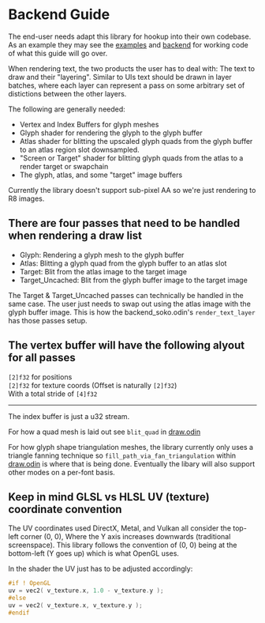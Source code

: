 # Backend Guide

The end-user needs adapt this library for hookup into their own codebase. As an example they may see the [examples](../examples/) and [backend](../backend/) for working code of what this guide will go over.

When rendering text, the two products the user has to deal with: The text to draw and their "layering". Similar to UIs text should be drawn in layer batches, where each layer can represent a pass on some arbitrary set of distictions between the other layers.

The following are generally needed:

* Vertex and Index Buffers for glyph meshes
* Glyph shader for rendering the glyph to the glyph buffer
* Atlas shader for blitting the upscaled glyph quads from the glyph buffer to an atlas region slot downsampled.
* "Screen or Target" shader for blitting glyph quads from the atlas to a render target or swapchain
* The glyph, atlas, and some "target" image buffers

Currently the library doesn't support sub-pixel AA so we're just rendering to R8 images.

## There are four passes that need to be handled when rendering a draw list

* Glyph: Rendering a glyph mesh to the glyph buffer
* Atlas: Blitting a glyph quad from the glyph buffer to an atlas slot
* Target: Blit from the atlas image to the target image
* Target_Uncached: Blit from the glyph buffer image to the target image

The Target & Target_Uncached passes can technically be handled in the same case. The user just needs to swap out using the atlas image with the glyph buffer image. This is how the backend_soko.odin's `render_text_layer` has those passes setup.

## The vertex buffer will have the following alyout for all passes

`[2]f32` for positions  
`[2]f32` for texture coords (Offset is naturally `[2]f32`)  
With a total stride of `[4]f32`

---

The index buffer is just a u32 stream.

For how a quad mesh is laid out see `blit_quad` in [draw.odin](../vefontcache/draw.odin)

For how glyph shape triangulation meshes, the library currently only uses a triangle fanning technique so `fill_path_via_fan_triangulation` within [draw.odin](../vefontcache/draw.odin) is where that is being done. Eventually the libary will also support other modes on a per-font basis.

## Keep in mind GLSL vs HLSL UV (texture) coordinate convention

The UV coordinates used DirectX, Metal, and Vulkan all consider the top-left corner (0, 0), Where the Y axis increases downwards (traditional screenspace). This library follows the convention of (0, 0) being at the bottom-left (Y goes up) which is what OpenGL uses.

In the shader the UV just has to be adjusted accordingly:

```c
#if ! OpenGL
uv = vec2( v_texture.x, 1.0 - v_texture.y );
#else
uv = vec2( v_texture.x, v_texture.y );
#endif
```
